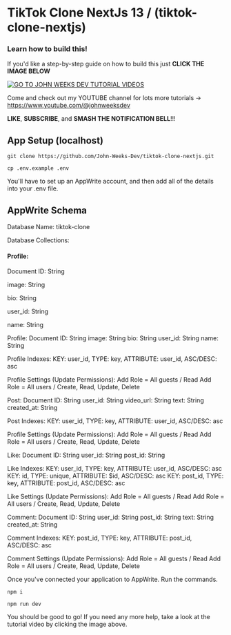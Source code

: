 # TikTok Clone NextJs 13 / (tiktok-clone-nextjs)

### Learn how to build this!

If you'd like a step-by-step guide on how to build this just **CLICK THE IMAGE BELOW**

[![GO TO JOHN WEEKS DEV TUTORIAL VIDEOS](https://github.com/John-Weeks-Dev/ebay-clone/assets/108229029/1d1d9f20-0f5b-4d00-8d5a-9aca0d3e414c)](https://www.youtube.com/watch?v=LtPYuFhYf1w)

Come and check out my YOUTUBE channel for lots more tutorials -> https://www.youtube.com/@johnweeksdev

**LIKE**, **SUBSCRIBE**, and **SMASH THE NOTIFICATION BELL**!!!

## App Setup (localhost)

```
git clone https://github.com/John-Weeks-Dev/tiktok-clone-nextjs.git

cp .env.example .env
```

You'll have to set up an AppWrite account, and then add all of the details into your .env file.

## AppWrite Schema

Database Name: tiktok-clone

Database Collections:

<div>
    <h4>Profile:</h4>
        <p>Document ID: String</p>
        <p>image: String</p>
        <p>bio: String</p>
        <p>user_id: String</p>
        <p>name: String</p>
</div>

Profile:
    Document ID: String
    image: String
    bio: String
    user_id: String
    name: String
    
Profile Indexes: KEY: user_id, TYPE: key, ATTRIBUTE: user_id, ASC/DESC: asc

Profile Settings (Update Permissions):
    Add Role = All guests / Read
    Add Role = All users / Create, Read, Update, Delete

Post:
    Document ID: String
    user_id: String
    video_url: String
    text: String
    created_at: String
    
Post Indexes: KEY: user_id, TYPE: key, ATTRIBUTE: user_id, ASC/DESC: asc

Profile Settings (Update Permissions):
    Add Role = All guests / Read
    Add Role = All users / Create, Read, Update, Delete

Like:
    Document ID: String
    user_id: String
    post_id: String

Like Indexes: 
    KEY: user_id, TYPE: key, ATTRIBUTE: user_id, ASC/DESC: asc
    KEY: id, TYPE: unique, ATTRIBUTE: $id, ASC/DESC: asc
    KEY: post_id, TYPE: key, ATTRIBUTE: post_id, ASC/DESC: asc

Like Settings (Update Permissions):
    Add Role = All guests / Read
    Add Role = All users / Create, Read, Update, Delete

Comment:
    Document ID: String
    user_id: String
    post_id: String
    text: String
    created_at: String
    
Comment Indexes: KEY: post_id, TYPE: key, ATTRIBUTE: post_id, ASC/DESC: asc

Comment Settings (Update Permissions):
    Add Role = All guests / Read
    Add Role = All users / Create, Read, Update, Delete


Once you've connected your application to AppWrite. Run the commands.
    
```
npm i

npm run dev
```

You should be good to go! If you need any more help, take a look at the tutorial video by clicking the image above.

